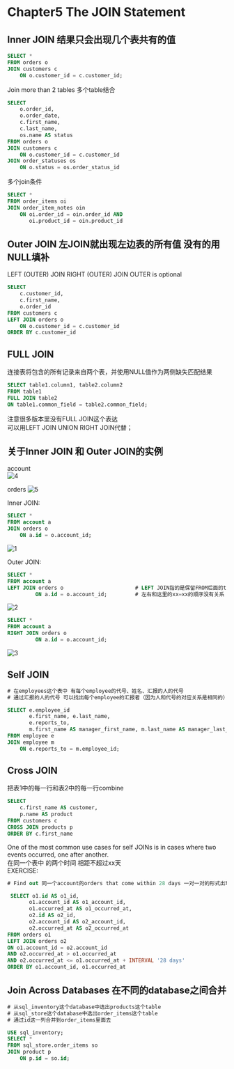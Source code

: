 # Chapter5 The JOIN Statement
## Inner JOIN 结果只会出现几个表共有的值
``` sql
SELECT *
FROM orders o
JOIN customers c
    ON o.customer_id = c.customer_id;
```
Join more than 2 tables 多个table结合
``` sql
SELECT 
    o.order_id,
    o.order_date,
    c.first_name,
    c.last_name,
    os.name AS status
FROM orders o
JOIN customers c
    ON o.customer_id = c.customer_id
JOIN order_statuses os
    ON o.status = os.order_status_id
```
多个join条件
``` sql
SELECT *
FROM order_items oi
JOIN order_item_notes oin
    ON oi.order_id = oin.order_id AND 
       oi.product_id = oin.product_id
```

## Outer JOIN 左JOIN就出现左边表的所有值 没有的用NULL填补
LEFT (OUTER) JOIN RIGHT (OUTER) JOIN OUTER is optional
``` sql
SELECT
    c.customer_id,
    c.first_name,
    o.order_id
FROM customers c
LEFT JOIN orders o
    ON o.customer_id = c.customer_id
ORDER BY c.customer_id
```
## FULL JOIN 
连接表将包含的所有记录来自两个表，并使用NULL值作为两侧缺失匹配结果

``` sql
SELECT table1.column1, table2.column2
FROM table1
FULL JOIN table2
ON table1.common_field = table2.common_field;
```

注意很多版本里没有FULL JOIN这个表达  
可以用LEFT JOIN UNION RIGHT JOIN代替；

## 关于Inner JOIN 和 Outer JOIN的实例
account  
![4](https://user-images.githubusercontent.com/105503216/176695403-6ba0bd12-8a90-4963-b607-e38b99bc066f.png)  

orders
![5](https://user-images.githubusercontent.com/105503216/176695579-6dd21e33-665f-4225-959d-820d999360b9.png)  

Inner JOIN:
``` sql
SELECT * 
FROM account a
JOIN orders o
    ON a.id = o.account_id;
```
![1](https://user-images.githubusercontent.com/105503216/176692248-07bc1131-b1ed-4032-b32b-86be47b19338.png)  

Outer JOIN:
``` sql
SELECT * 
FROM account a
LEFT JOIN orders o                       # LEFT JOIN指的是保留FROM后面的table的所有量
         ON a.id = o.account_id;         # 左右和这里的xx=xx的顺序没有关系
```
![2](https://user-images.githubusercontent.com/105503216/176693381-d77abf06-ae42-4f08-8443-ba39f0d1b3d9.png)
``` sql
SELECT * 
FROM account a
RIGHT JOIN orders o
         ON a.id = o.account_id;
```
![3](https://user-images.githubusercontent.com/105503216/176694036-f61d502c-613e-421d-acd1-4c7d69dfebbe.png)

## Self JOIN
``` sql
# 在employees这个表中 有每个employee的代号、姓名、汇报的人的代号
# 通过汇报的人的代号 可以找出每个employee的汇报者（因为人和代号的对应关系是相同的）

SELECT e.employee_id
       e.first_name, e.last_name, 
       e.reports_to,
       m.first_name AS manager_first_name, m.last_name AS manager_last_name
FROM employee e
JOIN employee m
    ON e.reports_to = m.employee_id;
```

## Cross JOIN
把表1中的每一行和表2中的每一行combine
``` sql
SELECT 
    c.first_name AS customer,
    p.name AS product
FROM customers c
CROSS JOIN products p
ORDER BY c.first_name
```
One of the most common use cases for self JOINs is in cases where two events occurred, one after another.   
在同一个表中 的两个时间 相距不超过xx天  
EXERCISE:
``` sql
# Find out 同一个account的orders that come within 28 days 一对一对的形式出现

 SELECT o1.id AS o1_id,
       o1.account_id AS o1_account_id,
       o1.occurred_at AS o1_occurred_at,
       o2.id AS o2_id,
       o2.account_id AS o2_account_id,
       o2.occurred_at AS o2_occurred_at
FROM orders o1
LEFT JOIN orders o2 
ON o1.account_id = o2.account_id
AND o2.occurred_at > o1.occurred_at
AND o2.occurred_at <= o1.occurred_at + INTERVAL '28 days'
ORDER BY o1.account_id, o1.occurred_at
```

## Join Across Databases 在不同的database之间合并
``` sql
# 从sql_inventory这个database中选出products这个table
# 从sql_store这个database中选出order_items这个table
# 通过id这一列合并到order_items里面去

USE sql_inventory;
SELECT *
FROM sql_store.order_items so
JOIN product p
    ON p.id = so.id;
```
